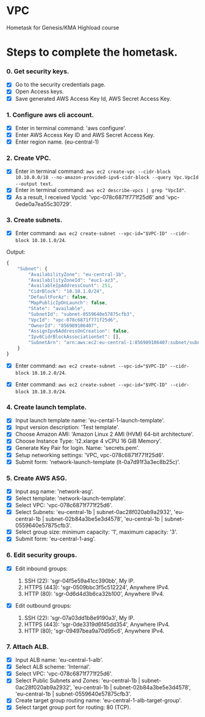 # VPC
Hometask for Genesis/KMA Highload course

# Steps to complete the hometask.

### 0. Get security keys.
 - [x] Go to the security credentials page.
 - [x] Open Access keys.
 - [x] Save generated AWS Access Key Id, AWS Secret Access Key.

### 1. Configure aws cli account.
 - [x] Enter in terminal command: 'aws configure'.
 - [x] Enter AWS Access Key ID and AWS Secret Access Key.
 - [x] Enter region name. (eu-central-1)

### 2. Create VPC.
 - [x] Enter in terminal command: `aws ec2 create-vpc --cidr-block 10.10.0.0/18 --no-amazon-provided-ipv6-cidr-block --query Vpc.VpcId --output text`.
 - [x] Enter in terminal command: `aws ec2 describe-vpcs | grep "VpcId"`. 
 - [x] As a result, I received VpcId: 'vpc-078c6871f771f25d6' and 'vpc-0ede0a7ea55c30729'.

### 3. Create subnets.

 - [x] Enter command: `aws ec2 create-subnet --vpc-id="$VPC-ID" --cidr-block 10.10.1.0/24`.

Output:
```javascript
{
    "Subnet": {
        "AvailabilityZone": "eu-central-1b",
        "AvailabilityZoneId": "euc1-az3",
        "AvailableIpAddressCount": 251,
        "CidrBlock": "10.10.1.0/24",
        "DefaultForAz": false,
        "MapPublicIpOnLaunch": false,
        "State": "available",
        "SubnetId": "subnet-0559640e57875cfb3",
        "VpcId": "vpc-078c6871f771f25d6",
        "OwnerId": "856989106407",
        "AssignIpv6AddressOnCreation": false,
        "Ipv6CidrBlockAssociationSet": [],
        "SubnetArn": "arn:aws:ec2:eu-central-1:856989106407:subnet/subnet-0559640e57875cfb3"
    }
}
```
 - [x] Enter command: `aws ec2 create-subnet --vpc-id="$VPC-ID" --cidr-block 10.10.2.0/24`.
 - [x] Enter command: `aws ec2 create-subnet --vpc-id="$VPC-ID" --cidr-block 10.10.3.0/24`.


### 4. Create launch template.

 - [x] Input launch template name: 'eu-cental-1-launch-template'.
 - [x] Input version description: 'Test template'.
 - [x] Choose Amazon AMI: 'Amazon Linux 2 AMI (HVM) 64-bit architecture'.
 - [x] Choose Instance Type: 't2.xlarge 4 vCPU 16 GiB Memory'.
 - [x] Generate Key Pair for login. Name: 'secrets.pem'.
 - [x] Setup networking settings: 'VPC, vpc-078c6871f771f25d6'.
 - [x] Submit form: 'network-launch-template (lt-0a7d91f3a3ec8b25c)'.

### 5. Create AWS ASG.

 - [x] Input asg name: 'network-asg'.
 - [x] Select template: 'network-launch-template'.
 - [x] Select VPC: 'vpc-078c6871f771f25d6'.
 - [x] Select Subnets: 'eu-central-1b | subnet-0ac28f020ab9a2932', 'eu-central-1b | subnet-02b84a3be5e3d4578', 'eu-central-1b | subnet-0559640e57875cfb3'.
 - [x] Select group size: minimum capacity: '1', maximum capacity: '3'.
 - [x] Submit form: 'eu-central-1-asg'.

### 6. Edit security groups.

 - [x] Edit inbound groups: 
   1. SSH (22): 'sgr-04f5e59a41cc390bb', My IP.
   2. HTTPS (443): 'sgr-0509bbc3f5c512224', Anywhere IPv4.
   3. HTTP (80): 'sgr-0d6d4d3b6ca32b100', Anywhere IPv4.

 - [x] Edit outbound groups:
   1. SSH (22): 'sgr-07a03dd1b8e9190a3', My IP.
   2. HTTPS (443): 'sgr-0de3319d6f45dd354', Anywhere IPv4.
   3. HTTP (80); 'sgr-09497bea9a70d95c6', Anywhere IPv4.

### 7. Attach ALB.

 - [x] Input ALB name: 'eu-central-1-alb'.
 - [x] Select ALB scheme: 'Internal'.
 - [x] Select VPC: 'vpc-078c6871f771f25d6'.
 - [x] Select Public Subnets and Zones: 'eu-central-1b | subnet-0ac28f020ab9a2932', 'eu-central-1b | subnet-02b84a3be5e3d4578', 'eu-central-1b | subnet-0559640e57875cfb3'.
 - [x] Create target group routing name: 'eu-central-1-alb-target-group'.
 - [x] Select target group port for routing: 80 (TCP).
